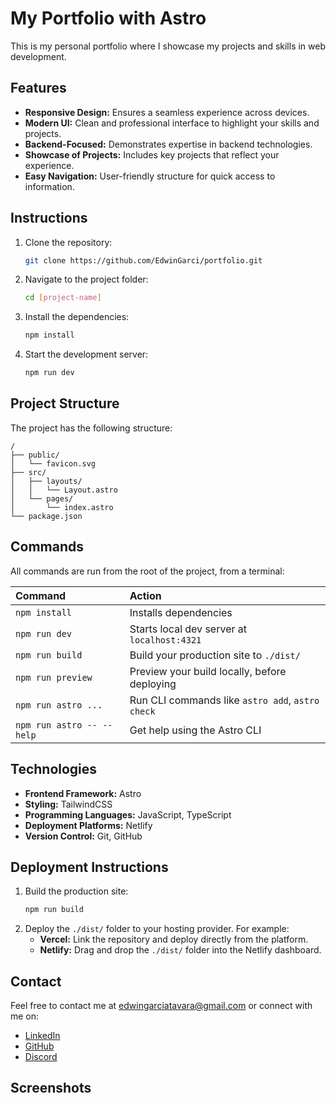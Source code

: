 # My Portfolio with Astro

This is my personal portfolio where I showcase my projects and skills in web development.

## Features

- **Responsive Design:** Ensures a seamless experience across devices.
- **Modern UI:** Clean and professional interface to highlight your skills and projects.
- **Backend-Focused:** Demonstrates expertise in backend technologies.
- **Showcase of Projects:** Includes key projects that reflect your experience.
- **Easy Navigation:** User-friendly structure for quick access to information.


## Instructions

1. Clone the repository:
   ```sh
   git clone https://github.com/EdwinGarci/portfolio.git
   ```
2. Navigate to the project folder:
   ```sh
   cd [project-name]
   ```
3. Install the dependencies:
   ```sh
   npm install
   ```
4. Start the development server:
   ```sh
   npm run dev
   ```

## Project Structure

The project has the following structure:

```text
/
├── public/
│   └── favicon.svg
├── src/
│   ├── layouts/
│   │   └── Layout.astro
│   └── pages/
│       └── index.astro
└── package.json
```

## Commands

All commands are run from the root of the project, from a terminal:

| Command                   | Action                                           |
| :------------------------ | :----------------------------------------------- |
| `npm install`             | Installs dependencies                            |
| `npm run dev`             | Starts local dev server at `localhost:4321`      |
| `npm run build`           | Build your production site to `./dist/`          |
| `npm run preview`         | Preview your build locally, before deploying     |
| `npm run astro ...`       | Run CLI commands like `astro add`, `astro check` |
| `npm run astro -- --help` | Get help using the Astro CLI                     |

## Technologies

- **Frontend Framework:** Astro
- **Styling:** TailwindCSS
- **Programming Languages:** JavaScript, TypeScript
- **Deployment Platforms:** Netlify
- **Version Control:** Git, GitHub

## Deployment Instructions

1. Build the production site:
   ```sh
   npm run build
   ```
2. Deploy the `./dist/` folder to your hosting provider. For example:
   - **Vercel:** Link the repository and deploy directly from the platform.
   - **Netlify:** Drag and drop the `./dist/` folder into the Netlify dashboard.

## Contact

Feel free to contact me at edwingarciatavara@gmail.com or connect with me on:
- [LinkedIn](www.linkedin.com/in/edwin-fidel-garcía-távara)
- [GitHub](https://github.com/EdwinGarci)
- [Discord](https://discord.com/users/711014907067498569)

## Screenshots
